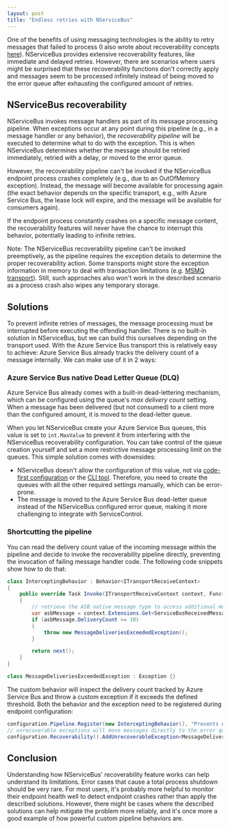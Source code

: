 ```yaml
---
layout: post
title: "Endless retries with NServiceBus"
---
```


One of the benefits of using messaging technologies is the ability to retry messages that failed to process (I also wrote about recoverability concepts [here](https://docs.particular.net/architecture/recoverability)). NServiceBus provides extensive recoverability features, like immediate and delayed retries. However, there are scenarios where users might be surprised that these recoverability functions don't correctly apply and messages seem to be processed infinitely instead of being moved to the error queue after exhausting the configured amount of retries.

## NServiceBus recoverability

NServiceBus invokes message handlers as part of its message processing pipeline. When exceptions occur at any point during this pipeline (e.g., in a message handler or any behavior), the *recoverability pipeline* will be executed to determine what to do with the exception. This is when NServiceBus determines whether the message should be retried immediately, retried with a delay, or moved to the error queue. 

However,  the recoverability pipeline can't be invoked if the NServiceBus endpoint process crashes completely (e.g., due to an OutOfMemory exception). Instead, the message will become available for processing again (the exact behavior depends on the specific transport, e.g., with Azure Service Bus, the lease lock will expire, and the message will be available for consumers again).

If the endpoint process constantly crashes on a specific message content, the recoverability features will never have the chance to interrupt this behavior, potentially leading to infinite retries.

Note: The NServiceBus recoverability pipeline can't be invoked preemptively, as the pipeline requires the exception details to determine the proper recoverability action. Some transports might store the exception information in memory to deal with transaction limitations (e.g. [MSMQ transport](https://github.com/Particular/NServiceBus.Transport.Msmq/blob/master/src/NServiceBus.Transport.Msmq/SendsAtomicWithReceiveNativeTransactionStrategy.cs#L84)). Still, such approaches also won't work in the described scenario as a process crash also wipes any temporary storage.

## Solutions

To prevent infinite retries of messages, the message processing must be interrupted before executing the offending handler. There is no built-in solution in NServiceBus, but we can build this ourselves depending on the transport used. With the Azure Service Bus transport this is relatively easy to achieve: Azure Service Bus already tracks the delivery count of a message internally. We can make use of it in 2 ways:

### Azure Service Bus native Dead Letter Queue (DLQ)

Azure Service Bus already comes with a built-in dead-lettering mechanism, which can be configured using the queue's *max delivery count* setting. When a message has been delivered (but not consumed) to a client more than the configured amount, it is moved to the dead-letter queue.

When you let NServiceBus create your Azure Service Bus queues, this value is set to `int.MaxValue` to prevent it from interfering with the NServiceBus recoverability configuration. You can take control of the queue creation yourself and set a more restrictive message processing limit on the queues. This simple solution comes with downsides:

* NServiceBus doesn't allow the configuration of this value, not via [code-first configuration](https://docs.particular.net/transports/azure-service-bus/configuration) or the [CLI tool](https://docs.particular.net/transports/azure-service-bus/operational-scripting). Therefore, you need to create the queues with all the other required settings manually, which can be error-prone.
* The message is moved to the Azure Service Bus dead-letter queue instead of the NServiceBus configured error queue, making it more challenging to integrate with ServiceControl.

### Shortcutting the pipeline

You can read the delivery count value of the incoming message within the pipeline and decide to invoke the recoverability pipeline directly, preventing the invocation of failing message handler code. The following code snippets show how to do that:

```csharp
class InterceptingBehavior : Behavior<ITransportReceiveContext>
{
    public override Task Invoke(ITransportReceiveContext context, Func<Task> next)
    {
        // retrieve the ASB native message type to access additional message metadata
        var asbMessage = context.Extensions.Get<ServiceBusReceivedMessage>();
        if (asbMessage.DeliveryCount >= 10)
        {
            throw new MessageDeliveriesExceededException();
        }

        return next();
    }
}

class MessageDeliveriesExceededException : Exception {}
```

The custom behavior will inspect the delivery count tracked by Azure Service Bus and throw a custom exception if it exceeds the defined threshold. Both the behavior and the exception need to be registered during endpoint configuration:

```csharp
configuration.Pipeline.Register(new InterceptingBehavior(), "Prevents endless retries due to process crashes");
// unrecoverable exceptions will move messages directly to the error queue, bypassing regular retries
configuration.Recoverability().AddUnrecoverableException<MessageDeliveriesExceededException>();
```

## Conclusion

Understanding how NServiceBus' recoverability feature works can help understand its limitations. Error cases that cause a total process shutdown should be very rare. For most users, it's probably more helpful to monitor their endpoint health well to detect endpoint crashes rather than apply the described solutions. However, there might be cases where the described solutions can help mitigate the problem more reliably, and it's once more a good example of how powerful custom pipeline behaviors are.
